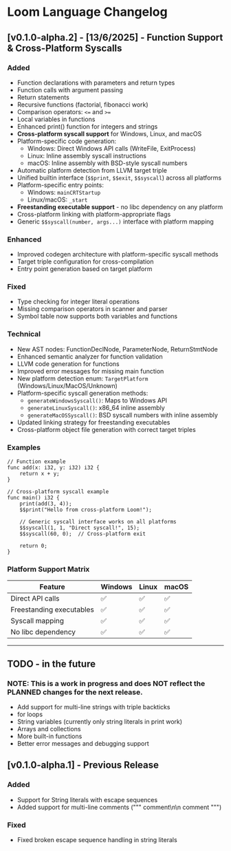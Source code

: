 # Loom Language Changelog

## [v0.1.0-alpha.2] - [13/6/2025] - Function Support & Cross-Platform Syscalls
### Added
- Function declarations with parameters and return types
- Function calls with argument passing
- Return statements
- Recursive functions (factorial, fibonacci work)
- Comparison operators: `<=` and `>=`
- Local variables in functions
- Enhanced print() function for integers and strings
- **Cross-platform syscall support** for Windows, Linux, and macOS
- Platform-specific code generation:
  - Windows: Direct Windows API calls (WriteFile, ExitProcess)
  - Linux: Inline assembly syscall instructions
  - macOS: Inline assembly with BSD-style syscall numbers
- Automatic platform detection from LLVM target triple
- Unified builtin interface (`$$print`, `$$exit`, `$$syscall`) across all platforms
- Platform-specific entry points:
  - Windows: `mainCRTStartup`
  - Linux/macOS: `_start`
- **Freestanding executable support** - no libc dependency on any platform
- Cross-platform linking with platform-appropriate flags
- Generic `$$syscall(number, args...)` interface with platform mapping

### Enhanced
- Improved codegen architecture with platform-specific syscall methods
- Target triple configuration for cross-compilation
- Entry point generation based on target platform

### Fixed
- Type checking for integer literal operations
- Missing comparison operators in scanner and parser
- Symbol table now supports both variables and functions

### Technical
- New AST nodes: FunctionDeclNode, ParameterNode, ReturnStmtNode
- Enhanced semantic analyzer for function validation
- LLVM code generation for functions
- Improved error messages for missing main function
- New platform detection enum: `TargetPlatform` (Windows/Linux/MacOS/Unknown)
- Platform-specific syscall generation methods:
  - `generateWindowsSyscall()`: Maps to Windows API
  - `generateLinuxSyscall()`: x86_64 inline assembly
  - `generateMacOSSyscall()`: BSD syscall numbers with inline assembly
- Updated linking strategy for freestanding executables
- Cross-platform object file generation with correct target triples

### Examples
```loom
// Function example
func add(x: i32, y: i32) i32 {
    return x + y;
}

// Cross-platform syscall example
func main() i32 {
    print(add(3, 4));
    $$print("Hello from cross-platform Loom!");
    
    // Generic syscall interface works on all platforms
    $$syscall(1, 1, "Direct syscall!", 15);
    $$syscall(60, 0);  // Cross-platform exit
    
    return 0;
}
```

### Platform Support Matrix
| Feature | Windows | Linux | macOS |
|---------|---------|-------|--------|
| Direct API calls | ✅ | ✅ | ✅ |
| Freestanding executables | ✅ | ✅ | ✅ |
| Syscall mapping | ✅ | ✅ | ✅ |
| No libc dependency | ✅ | ✅ | ✅ |

---

## TODO - in the future
### NOTE: This is a work in progress and does NOT reflect the PLANNED changes for the next release.
- Add support for multi-line strings with triple backticks
- for loops
- String variables (currently only string literals in print work)
- Arrays and collections
- More built-in functions
- Better error messages and debugging support

## [v0.1.0-alpha.1] - Previous Release
### Added
- Support for String literals with escape sequences
- Added support for multi-line comments (""" comment\n\n comment """)

### Fixed
- Fixed broken escape sequence handling in string literals